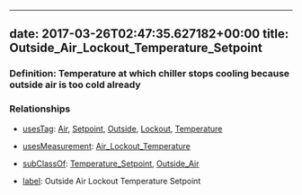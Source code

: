 
---
date: 2017-03-26T02:47:35.627182+00:00
title: Outside_Air_Lockout_Temperature_Setpoint
---
### Definition: Temperature at which chiller stops cooling because outside air is too cold already

### Relationships

* [usesTag](https://brickschema.org/schema/1.0/BrickFrame#usesTag): [Air](https://brickschema.org/schema/1.0/BrickTag#Air), [Setpoint](https://brickschema.org/schema/1.0/BrickTag#Setpoint), [Outside](https://brickschema.org/schema/1.0/BrickTag#Outside), [Lockout](https://brickschema.org/schema/1.0/BrickTag#Lockout), [Temperature](https://brickschema.org/schema/1.0/BrickTag#Temperature)

* [usesMeasurement](https://brickschema.org/schema/1.0/BrickFrame#usesMeasurement): [Air_Lockout_Temperature](https://brickschema.org/schema/1.0/Brick#Air_Lockout_Temperature)

* [subClassOf](http://www.w3.org/2000/01/rdf-schema#subClassOf): [Temperature_Setpoint](https://brickschema.org/schema/1.0/Brick#Temperature_Setpoint), [Outside_Air](https://brickschema.org/schema/1.0/Brick#Outside_Air)

* [label](http://www.w3.org/2000/01/rdf-schema#label): Outside Air Lockout Temperature Setpoint
